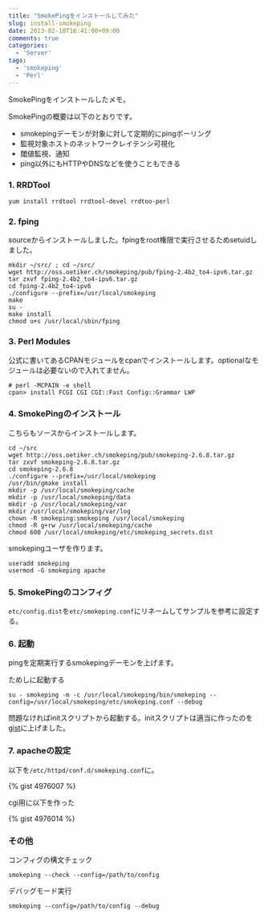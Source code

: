 ```yaml
---
title: "SmokePingをインストールしてみた"
slug: install-smokeping
date: 2013-02-18T16:41:00+09:00
comments: true
categories: 
  - 'Server'
tags:
  - 'smokeping'
  - 'Perl'
---
```

SmokePingをインストールしたメモ。

<!-- more -->

SmokePingの概要は以下のとおりです。

- smokepingデーモンが対象に対して定期的にpingポーリング
- 監視対象ホストのネットワークレイテンシ可視化
- 閾値監視、通知
- ping以外にもHTTPやDNSなどを使うこともできる

### 1. RRDTool

    yum install rrdtool rrdtool-devel rrdtoo-perl   
 
### 2. fping

sourceからインストールしました。fpingをroot権限で実行させるためsetuidしました。

    mkdir ~/src/ ; cd ~/src/
    wget http://oss.oetiker.ch/smokeping/pub/fping-2.4b2_to4-ipv6.tar.gz
    tar zxvf fping-2.4b2_to4-ipv6.tar.gz
    cd fping-2.4b2_to4-ipv6
    ./configure --prefix=/usr/local/smokeping
    make
    su -
    make install
    chmod u+s /usr/local/sbin/fping

### 3. Perl Modules
公式に書いてあるCPANモジュールをcpanでインストールします。optionalなモジュールは必要ないので入れてません。

    # perl -MCPAIN -e shell
    cpan> install FCGI CGI CGI::Fast Config::Grammar LWP

### 4. SmokePingのインストール

こちらもソースからインストールします。

    cd ~/src
    wget http://oss.oetiker.ch/smokeping/pub/smokeping-2.6.8.tar.gz
    tar zxvf smokeping-2.6.8.tar.gz
    cd smokeping-2.6.8
    ./configure --prefix=/usr/local/smokeping
    /usr/bin/gmake install
    mkdir -p /usr/local/smokeping/cache
    mkdir -p /usr/local/smokeping/data
    mkdir -p /usr/local/smokeping/var
    mkdir /usr/local/smokeping/var/log
    chown -R smokeping:smokeping /usr/local/smokeping
    chmod -R g+rw /usr/local/smokeping/cache
    chmod 600 /usr/local/smokeping/etc/smokeping_secrets.dist

smokepingユーザを作ります。

    useradd smokeping
    usermod -G smokeping apache

### 5. SmokePingのコンフィグ

`etc/config.dist`を`etc/smokeping.conf`にリネームしてサンプルを参考に設定する。

### 6. 起動
pingを定期実行するsmokepingデーモンを上げます。

ためしに起動する

    su - smokeping -m -c /usr/local/smokeping/bin/smokeping --config=/usr/local/smokeping/etc/smokeping.conf --debug

問題なければinitスクリプトから起動する。initスクリプトは適当に作ったのを[gist](https://gist.github.com/niku4i/4975644)に上げました。


### 7. apacheの設定

以下を`/etc/httpd/conf.d/smokeping.conf`に。

{% gist 4976007 %}

cgi用に以下を作った

{% gist 4976014 %}

### その他

コンフィグの構文チェック

    smokeping --check --config=/path/to/config

デバッグモード実行

    smokeping --config=/path/to/config --debug

